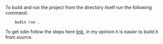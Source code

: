
To build and run the project from the directory itself run the following command:
```console
    $odin run .
```

To get odin follow the steps here [link](https://odin-lang.org/docs/install/), in my opinion it is easier to build it from source.
